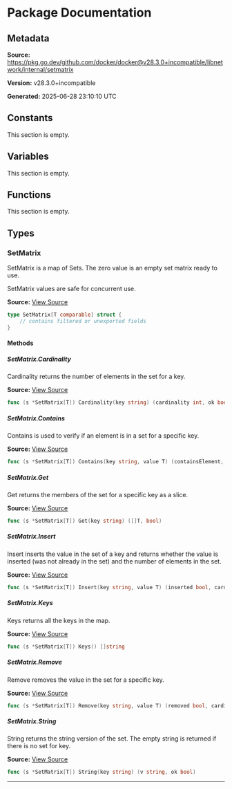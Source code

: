 # Package Documentation

## Metadata

**Source:** https://pkg.go.dev/github.com/docker/docker@v28.3.0+incompatible/libnetwork/internal/setmatrix

**Version:** v28.3.0+incompatible

**Generated:** 2025-06-28 23:10:10 UTC

## Constants

This section is empty.

## Variables

This section is empty.

## Functions

This section is empty.

## Types

### SetMatrix

SetMatrix is a map of Sets.
The zero value is an empty set matrix ready to use.

SetMatrix values are safe for concurrent use.

**Source:** [View Source](https://github.com/docker/docker/blob/v28.3.0/libnetwork/internal/setmatrix/setmatrix.go#L16)  

```go
type SetMatrix[T comparable] struct {
	// contains filtered or unexported fields
}
```

#### Methods

##### SetMatrix.Cardinality

Cardinality returns the number of elements in the set for a key.

**Source:** [View Source](https://github.com/docker/docker/blob/v28.3.0/libnetwork/internal/setmatrix/setmatrix.go#L83)  

```go
func (s *SetMatrix[T]) Cardinality(key string) (cardinality int, ok bool)
```

##### SetMatrix.Contains

Contains is used to verify if an element is in a set for a specific key.

**Source:** [View Source](https://github.com/docker/docker/blob/v28.3.0/libnetwork/internal/setmatrix/setmatrix.go#L34)  

```go
func (s *SetMatrix[T]) Contains(key string, value T) (containsElement, setExists bool)
```

##### SetMatrix.Get

Get returns the members of the set for a specific key as a slice.

**Source:** [View Source](https://github.com/docker/docker/blob/v28.3.0/libnetwork/internal/setmatrix/setmatrix.go#L23)  

```go
func (s *SetMatrix[T]) Get(key string) ([]T, bool)
```

##### SetMatrix.Insert

Insert inserts the value in the set of a key and returns whether the value is
inserted (was not already in the set) and the number of elements in the set.

**Source:** [View Source](https://github.com/docker/docker/blob/v28.3.0/libnetwork/internal/setmatrix/setmatrix.go#L46)  

```go
func (s *SetMatrix[T]) Insert(key string, value T) (inserted bool, cardinality int)
```

##### SetMatrix.Keys

Keys returns all the keys in the map.

**Source:** [View Source](https://github.com/docker/docker/blob/v28.3.0/libnetwork/internal/setmatrix/setmatrix.go#L107)  

```go
func (s *SetMatrix[T]) Keys() []string
```

##### SetMatrix.Remove

Remove removes the value in the set for a specific key.

**Source:** [View Source](https://github.com/docker/docker/blob/v28.3.0/libnetwork/internal/setmatrix/setmatrix.go#L62)  

```go
func (s *SetMatrix[T]) Remove(key string, value T) (removed bool, cardinality int)
```

##### SetMatrix.String

String returns the string version of the set.
The empty string is returned if there is no set for key.

**Source:** [View Source](https://github.com/docker/docker/blob/v28.3.0/libnetwork/internal/setmatrix/setmatrix.go#L96)  

```go
func (s *SetMatrix[T]) String(key string) (v string, ok bool)
```

---

